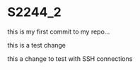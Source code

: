 # S2244_2
this is my first commit to my repo...

this is a test change

this a change to test with SSH connections
